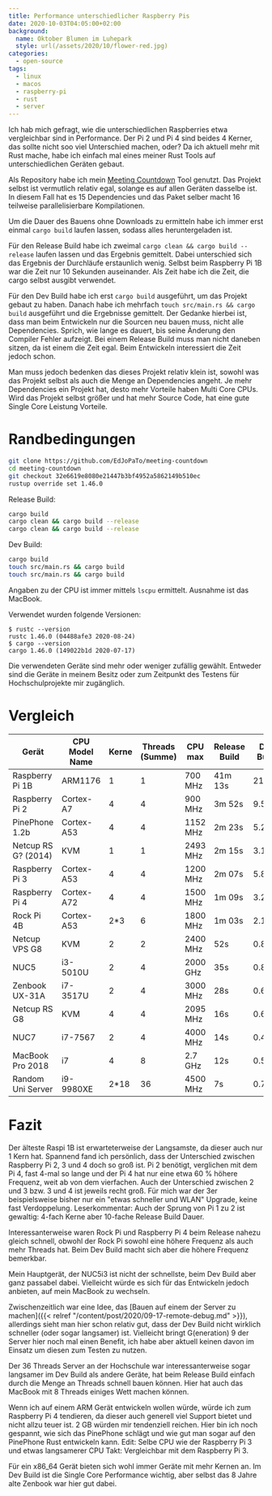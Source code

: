 ```yaml
---
title: Performance unterschiedlicher Raspberry Pis
date: 2020-10-03T04:05:00+02:00
background:
  name: Oktober Blumen im Luhepark
  style: url(/assets/2020/10/flower-red.jpg)
categories:
  - open-source
tags:
  - linux
  - macos
  - raspberry-pi
  - rust
  - server
---
```

Ich hab mich gefragt, wie die unterschiedlichen Raspberries etwa vergleichbar sind in Performance.
Der Pi 2 und Pi 4 sind beides 4 Kerner, das sollte nicht soo viel Unterschied machen, oder?
Da ich aktuell mehr mit Rust mache, habe ich einfach mal eines meiner Rust Tools auf unterschiedlichen Geräten gebaut.
<!--more-->

Als Repository habe ich mein [Meeting Countdown](https://github.com/EdJoPaTo/meeting-countdown) Tool genutzt.
Das Projekt selbst ist vermutlich relativ egal, solange es auf allen Geräten dasselbe ist.
In diesem Fall hat es 15 Dependencies und das Paket selber macht 16 teilweise parallelisierbare Kompilationen.

Um die Dauer des Bauens ohne Downloads zu ermitteln habe ich immer erst einmal `cargo build` laufen lassen, sodass alles heruntergeladen ist.

Für den Release Build habe ich zweimal `cargo clean && cargo build --release` laufen lassen und das Ergebnis gemittelt.
Dabei unterschied sich das Ergebnis der Durchläufe erstaunlich wenig.
Selbst beim Raspberry Pi 1B war die Zeit nur 10 Sekunden auseinander.
Als Zeit habe ich die Zeit, die cargo selbst ausgibt verwendet.

Für den Dev Build habe ich erst `cargo build` ausgeführt, um das Projekt gebaut zu haben.
Danach habe ich mehrfach `touch src/main.rs && cargo build` ausgeführt und die Ergebnisse gemittelt.
Der Gedanke hierbei ist, dass man beim Entwickeln nur die Sourcen neu bauen muss, nicht alle Dependencies.
Sprich, wie lange es dauert, bis seine Änderung den Compiler Fehler aufzeigt.
Bei einem Release Build muss man nicht daneben sitzen, da ist einem die Zeit egal.
Beim Entwickeln interessiert die Zeit jedoch schon.

Man muss jedoch bedenken das dieses Projekt relativ klein ist, sowohl was das Projekt selbst als auch die Menge an Dependencies angeht.
Je mehr Dependencies ein Projekt hat, desto mehr Vorteile haben Multi Core CPUs.
Wird das Projekt selbst größer und hat mehr Source Code, hat eine gute Single Core Leistung Vorteile.

# Randbedingungen

```bash
git clone https://github.com/EdJoPaTo/meeting-countdown
cd meeting-countdown
git checkout 32e6619e8080e21447b3bf4952a5862149b510ec
rustup override set 1.46.0
```

Release Build:
```sh
cargo build
cargo clean && cargo build --release
cargo clean && cargo build --release
```

Dev Build:
```sh
cargo build
touch src/main.rs && cargo build
touch src/main.rs && cargo build
```

Angaben zu der CPU ist immer mittels `lscpu` ermittelt.
Ausnahme ist das MacBook.

Verwendet wurden folgende Versionen:
```
$ rustc --version
rustc 1.46.0 (04488afe3 2020-08-24)
$ cargo --version
cargo 1.46.0 (149022b1d 2020-07-17)
```

Die verwendeten Geräte sind mehr oder weniger zufällig gewählt.
Entweder sind die Geräte in meinem Besitz oder zum Zeitpunkt des Testens für Hochschulprojekte mir zugänglich.

# Vergleich

| Gerät | CPU Model Name | Kerne | Threads (Summe) | CPU max | Release Build | Dev Build |
| --- | --- | --- | --- | --- | --- | --- |
| Raspberry Pi 1B | ARM1176 | 1 | 1 | 700 MHz | 41m 13s | 21.35s |
| Raspberry Pi 2 | Cortex-A7 | 4 | 4 | 900 MHz | 3m 52s | 9.51s |
| PinePhone 1.2b | Cortex-A53 | 4 | 4 | 1152 MHz | 2m 23s | 5.29s |
| Netcup RS G? (2014) | KVM | 1 | 1 | 2493 MHz | 2m 15s | 3.17s |
| Raspberry Pi 3 | Cortex-A53 | 4 | 4 | 1200 MHz | 2m 07s | 5.80s |
| Raspberry Pi 4 | Cortex-A72 | 4 | 4 | 1500 MHz | 1m 09s | 3.20s |
| Rock Pi 4B | Cortex-A53 | 2*3 | 6 | 1800 MHz | 1m 03s | 2.11s |
| Netcup VPS G8 | KVM | 2 | 2 | 2400 MHz | 52s | 0.84s |
| NUC5 | i3-5010U | 2 | 4 | 2000 GHz | 35s | 0.80s |
| Zenbook UX-31A | i7-3517U | 2 | 4 | 3000 MHz | 28s | 0.61s |
| Netcup RS G8 | KVM | 4 | 4 | 2095 MHz | 16s | 0.65s |
| NUC7 | i7-7567 | 2 | 4 | 4000 MHz | 14s | 0.40s |
| MacBook Pro 2018 | i7 | 4 | 8 | 2.7 GHz | 12s | 0.58s |
| Random Uni Server | i9-9980XE | 2*18 | 36 | 4500 MHz | 7s | 0.75s |

# Fazit

Der älteste Raspi 1B ist erwarteterweise der Langsamste, da dieser auch nur 1 Kern hat.
Spannend fand ich persönlich, dass der Unterschied zwischen Raspberry Pi 2, 3 und 4 doch so groß ist.
Pi 2 benötigt, verglichen mit dem Pi 4, fast 4-mal so lange und der Pi 4 hat nur eine etwa 60 % höhere Frequenz, weit ab von dem vierfachen.
Auch der Unterschied zwischen 2 und 3 bzw. 3 und 4 ist jeweils recht groß.
Für mich war der 3er beispielsweise bisher nur ein "etwas schneller und WLAN" Upgrade, keine fast Verdoppelung.
Leserkommentar: Auch der Sprung von Pi 1 zu 2 ist gewaltig: 4-fach Kerne aber 10-fache Release Build Dauer.

Interessanterweise waren Rock Pi und Raspberry Pi 4 beim Release nahezu gleich schnell, obwohl der Rock Pi sowohl eine höhere Frequenz als auch mehr Threads hat.
Beim Dev Build macht sich aber die höhere Frequenz bemerkbar.

Mein Hauptgerät, der NUC5i3 ist nicht der schnellste, beim Dev Build aber ganz passabel dabei.
Vielleicht würde es sich für das Entwickeln jedoch anbieten, auf mein MacBook zu wechseln.

Zwischenzeitlich war eine Idee, das [Bauen auf einem der Server zu machen]({{< relref "/content/post/2020/09-17-remote-debug.md" >}}), allerdings sieht man hier schon relativ gut, dass der Dev Build nicht wirklich schneller (oder sogar langsamer) ist.
Vielleicht bringt G(eneration) 9 der Server hier noch mal einen Benefit, ich habe aber aktuell keinen davon im Einsatz um diesen zum Testen zu nutzen.

Der 36 Threads Server an der Hochschule war interessanterweise sogar langsamer im Dev Build als andere Geräte, hat beim Release Build einfach durch die Menge an Threads schnell bauen können.
Hier hat auch das MacBook mit 8 Threads einiges Wett machen können.

Wenn ich auf einem ARM Gerät entwickeln wollen würde, würde ich zum Raspberry Pi 4 tendieren, da dieser auch generell viel Support bietet und nicht allzu teuer ist.
2 GB würden mir tendenziell reichen.
Hier bin ich noch gespannt, wie sich das PinePhone schlägt und wie gut man sogar auf den PinePhone Rust entwickeln kann.
Edit: Selbe CPU wie der Raspberry Pi 3 und etwas langsamerer CPU Takt: Vergleichbar mit dem Raspberry Pi 3.

Für ein x86_64 Gerät bieten sich wohl immer Geräte mit mehr Kernen an.
Im Dev Build ist die Single Core Performance wichtig, aber selbst das 8 Jahre alte Zenbook war hier gut dabei.
